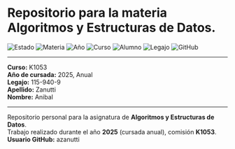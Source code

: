 # Repositorio para la materia Algoritmos y Estructuras de Datos.

![Estado](https://img.shields.io/badge/Estado-En%20Curso-blue)
![Materia](https://img.shields.io/badge/Materia-AED-9cf)
![Año](https://img.shields.io/badge/Año-2025-orange)
![Curso](https://img.shields.io/badge/Curso-K1053-yellow)
![Alumno](https://img.shields.io/badge/Alumno-Anibal%20Zanutti-green)
![Legajo](https://img.shields.io/badge/Legajo-115--940--9-lightgrey)
![GitHub](https://img.shields.io/badge/Usuario-azanutti-blueviolet)

---

**Curso:** K1053  
**Año de cursada:** 2025, Anual  
**Legajo:** 115-940-9  
**Apellido:** Zanutti  
**Nombre:** Anibal

---
Repositorio personal para la asignatura de **Algoritmos y Estructuras de Datos**.  
Trabajo realizado durante el año **2025** (cursada anual), comisión **K1053**.
**Usuario GitHub:** azanutti
